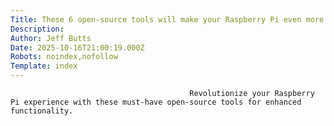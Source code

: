 ```yaml
---
Title: These 6 open-source tools will make your Raspberry Pi even more useful
Description: 
Author: Jeff Butts
Date: 2025-10-16T21:00:19.000Z
Robots: noindex,nofollow
Template: index
---
```


                                            Revolutionize your Raspberry Pi experience with these must-have open-source tools for enhanced functionality.
                                        